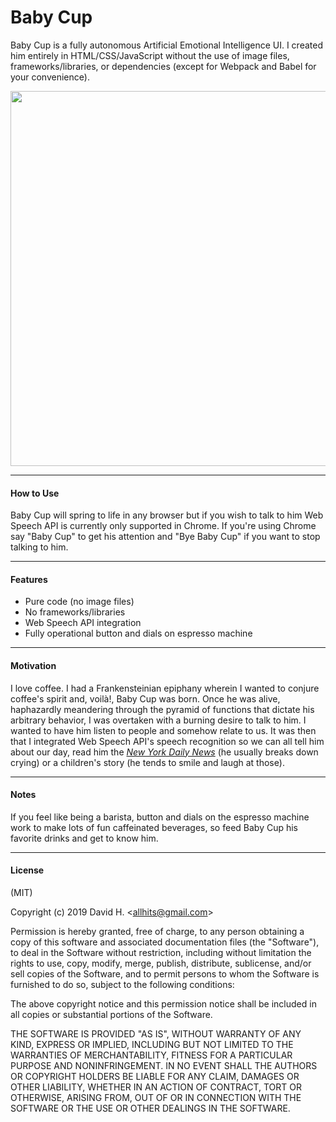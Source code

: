# Baby Cup
Baby Cup is a fully autonomous Artificial Emotional Intelligence UI. I created him entirely in HTML/CSS/JavaScript without the use of image files, frameworks/libraries, or dependencies (except for Webpack and Babel for your convenience).

<img src="https://user-images.githubusercontent.com/45696445/51087307-aae3ed80-171f-11e9-9f49-7a4f6b017cea.jpg" width=600>

_________________________

#### How to Use
Baby Cup will spring to life in any browser but if you wish to talk to him Web Speech API is currently only supported in Chrome. If you're using Chrome say "Baby Cup" to get his attention and "Bye Baby Cup" if you want to stop talking to him.
_________________________

#### Features
- Pure code (no image files)
- No frameworks/libraries
- Web Speech API integration
- Fully operational button and dials on espresso machine
_________________________

#### Motivation
I love coffee. I had a Frankensteinian epiphany wherein I wanted to conjure coffee's spirit and, voilà!, Baby Cup was born. Once he was alive, haphazardly meandering through the pyramid of functions that dictate his arbitrary behavior, I was overtaken with a burning desire to talk to him. I wanted to have him listen to people and somehow relate to us. It was then that I integrated Web Speech API's speech recognition so we can all tell him about our day, read him the [*New York Daily News*](https://www.nydailynews.com/ ) (he usually breaks down crying) or a children's story (he tends to smile and laugh at those).
_________________________

#### Notes
If you feel like being a barista, button and dials on the espresso machine work to make lots of fun caffeinated beverages, so feed Baby Cup his favorite drinks and get to know him.
_________________________

#### License
(MIT)

Copyright (c) 2019 David H. &lt;allhits@gmail.com&gt;

Permission is hereby granted, free of charge, to any person obtaining a copy of this software and associated documentation files (the "Software"), to deal in the Software without restriction, including without limitation the rights to use, copy, modify, merge, publish, distribute, sublicense, and/or sell copies of the Software, and to permit persons to whom the Software is furnished to do so, subject to the following conditions:

The above copyright notice and this permission notice shall be included in all copies or substantial portions of the Software.

THE SOFTWARE IS PROVIDED "AS IS", WITHOUT WARRANTY OF ANY KIND, EXPRESS OR IMPLIED, INCLUDING BUT NOT LIMITED TO THE WARRANTIES OF MERCHANTABILITY, FITNESS FOR A PARTICULAR PURPOSE AND NONINFRINGEMENT. IN NO EVENT SHALL THE AUTHORS OR COPYRIGHT HOLDERS BE LIABLE FOR ANY CLAIM, DAMAGES OR OTHER LIABILITY, WHETHER IN AN ACTION OF CONTRACT, TORT OR OTHERWISE, ARISING FROM, OUT OF OR IN CONNECTION WITH THE SOFTWARE OR THE USE OR OTHER DEALINGS IN THE SOFTWARE.
